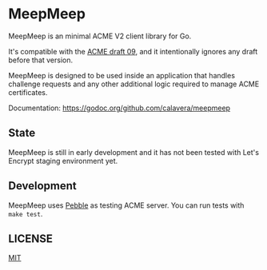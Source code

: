 # MeepMeep

MeepMeep is an minimal ACME V2 client library for Go.

It's compatible with the [ACME draft 09](https://tools.ietf.org/html/draft-ietf-acme-acme-09), and it intentionally ignores any draft before that version.

MeepMeep is designed to be used inside an application that handles challenge requests and any other additional logic required to manage ACME certificates.

Documentation: https://godoc.org/github.com/calavera/meepmeep

## State

MeepMeep is still in early development and it has not been tested with Let's Encrypt staging environment yet.

## Development

MeepMeep uses [Pebble](https://github.com/letsencrypt/pebble) as testing ACME server. You can run tests with `make test`.

## LICENSE

[MIT](LICENSE)
